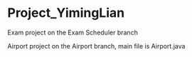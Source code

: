 # Project_YimingLian
Exam project on the Exam Scheduler branch

Airport project on the Airport branch, main file is Airport.java
